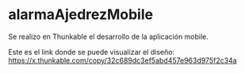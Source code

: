 # alarmaAjedrezMobile

Se realizo en Thunkable el desarrollo de la aplicación mobile.

Este es el link donde se puede visualizar el diseño: https://x.thunkable.com/copy/32c689dc3ef5abd457e963d975f2c34a
